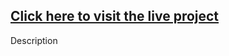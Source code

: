 ## [Click here to visit the live project](https://aayush230798-quora-duplicate-question-identifier-app-6ewkak.streamlit.app/)  
Description 


